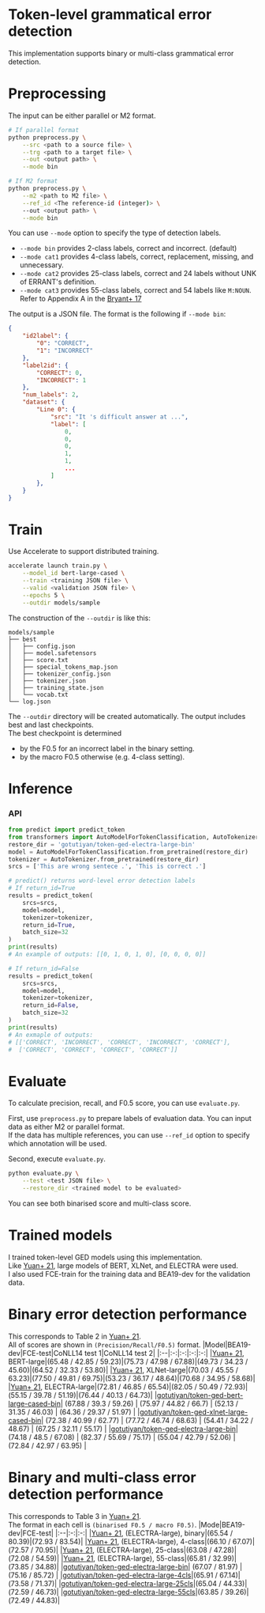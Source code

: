 # Token-level grammatical error detection

This implementation supports binary or multi-class grammatical error detection.

# Preprocessing
The input can be either parallel or M2 format.

```sh
# If parallel format
python preprocess.py \
    --src <path to a source file> \
    --trg <path to a target file> \
    --out <output path> \
    --mode bin

# If M2 format
python preprocess.py \
    --m2 <path to M2 file> \
    --ref_id <The reference-id (integer)> \
    --out <output path> \
    --mode bin
```

You can use `--mode` option to specify the type of detection labels.
- `--mode bin` provides 2-class labels, correct and incorrect. (default)
- `--mode cat1` provides 4-class labels, correct, replacement, missing, and unnecessary.
- `--mode cat2` provides 25-class labels, correct and 24 labels without UNK of ERRANT's definition.
- `--mode cat3` provides 55-class labels, correct and 54 labels like `M:NOUN`. Refer to Appendix A in the [Bryant+ 17](https://aclanthology.org/P17-1074.pdf)

The output is a JSON file. The format is the following if `--mode bin`:
```json
{
    "id2label": {
        "0": "CORRECT",
        "1": "INCORRECT"
    },
    "label2id": {
        "CORRECT": 0,
        "INCORRECT": 1
    },
    "num_labels": 2,
    "dataset": {
        "Line 0": {
            "src": "It 's difficult answer at ...",
            "label": [
                0,
                0,
                0,
                1,
                1,
                ...
            ]
        },
    }
}
```

# Train
Use Accelerate to support distributed training.
```sh
accelerate launch train.py \
    --model_id bert-large-cased \
    --train <training JSON file> \
    --valid <validation JSON file> \
    --epochs 5 \
    --outdir models/sample
```

The construction of the `--outdir` is like this:
```
models/sample
├── best
│   ├── config.json
│   ├── model.safetensors
│   ├── score.txt
│   ├── special_tokens_map.json
│   ├── tokenizer_config.json
│   ├── tokenizer.json
│   ├── training_state.json
│   └── vocab.txt
└── log.json
```

The `--outdir` directory will be created automatically. The output includes best and last checkpoints.  
The best checkpoint is determined
- by the F0.5 for an incorrect label in the binary setting.
- by the macro F0.5 otherwise (e.g. 4-class setting).

# Inference

### API
```py
from predict import predict_token
from transformers import AutoModelForTokenClassification, AutoTokenizer
restore_dir = 'gotutiyan/token-ged-electra-large-bin'
model = AutoModelForTokenClassification.from_pretrained(restore_dir)
tokenizer = AutoTokenizer.from_pretrained(restore_dir)
srcs = ['This are wrong sentece .', 'This is correct .']

# predict() returns word-level error detection labels
# If return_id=True
results = predict_token(
    srcs=srcs,
    model=model,
    tokenizer=tokenizer,
    return_id=True,
    batch_size=32
)
print(results)
# An example of outputs: [[0, 1, 0, 1, 0], [0, 0, 0, 0]]

# If return_id=False
results = predict_token(
    srcs=srcs,
    model=model,
    tokenizer=tokenizer,
    return_id=False,
    batch_size=32
)
print(results)
# An exmaple of outputs:
# [['CORRECT', 'INCORRECT', 'CORRECT', 'INCORRECT', 'CORRECT'],
#  ['CORRECT', 'CORRECT', 'CORRECT', 'CORRECT']]
```

# Evaluate
To calculate precision, recall, and F0.5 score, you can use `evaluate.py`.

First, use `preprocess.py` to prepare labels of evaluation data. You can input data as either M2 or parallel format.  
If the data has multiple references, you can use `--ref_id` option to specify which annotation will be used.

Second, execute `evaluate.py`.
```sh
python evaluate.py \
    --test <test JSON file> \
    --restore_dir <trained model to be evaluated>
```

You can see both binarised score and multi-class score.

# Trained models
I trained token-level GED models using this implementation.  
Like [Yuan+ 21](https://aclanthology.org/2021.emnlp-main.687/), large models of BERT, XLNet, and ELECTRA were used.  
I also used FCE-train for the training data and BEA19-dev for the validation data.  

# Binary error detection performance
This corresponds to Table 2 in [Yuan+ 21](https://aclanthology.org/2021.emnlp-main.687/).  
All of scores are shown in `(Precision/Recall/F0.5)` format.
|Model|BEA19-dev|FCE-test|CoNLL14 test 1|CoNLL14 test 2|
|:--|:-:|:-:|:-:|:-:|
|[Yuan+ 21](https://aclanthology.org/2021.emnlp-main.687/), BERT-large|(65.48 / 42.85 / 59.23)|(75.73 / 47.98 / 67.88)|(49.73 / 34.23 / 45.60)|(64.52 / 32.33 / 53.80)|
|[Yuan+ 21](https://aclanthology.org/2021.emnlp-main.687/), XLNet-large|(70.03 / 45.55 / 63.23)|(77.50 / 49.81 / 69.75)|(53.23 / 36.17 / 48.64)|(70.68 / 34.95 / 58.68)|
|[Yuan+ 21](https://aclanthology.org/2021.emnlp-main.687/), ELECTRA-large|(72.81 / 46.85 / 65.54)|(82.05 / 50.49 / 72.93)|(55.15 / 39.78 / 51.19)|(76.44 / 40.13 / 64.73)|
|[gotutiyan/token-ged-bert-large-cased-bin](https://huggingface.co/gotutiyan/token-ged-bert-large-cased-bin)| (67.88 / 39.3 / 59.26) | (75.97 / 44.82 / 66.7) | (52.13 / 31.35 / 46.03) | (64.36 / 29.37 / 51.97) |
|[gotutiyan/token-ged-xlnet-large-cased-bin](https://huggingface.co/gotutiyan/token-ged-xlnet-large-cased-bin)| (72.38 / 40.99 / 62.77) | (77.72 / 46.74 / 68.63) | (54.41 / 34.22 / 48.67) | (67.25 / 32.11 / 55.17) |
|[gotutiyan/token-ged-electra-large-bin](https://huggingface.co/gotutiyan/token-ged-electra-large-bin)| (74.18 / 48.5 / 67.08) | (82.37 / 55.69 / 75.17) | (55.04 / 42.79 / 52.06) | (72.84 / 42.97 / 63.95) |

# Binary and multi-class error detection performance
This corresponds to Table 3 in [Yuan+ 21](https://aclanthology.org/2021.emnlp-main.687/).  
The format in each cell is `(binarised F0.5 / macro F0.5)`.
|Mode|BEA19-dev|FCE-test|
|:--|:-:|:-:|
|[Yuan+ 21](https://aclanthology.org/2021.emnlp-main.687/), (ELECTRA-large), binary|(65.54 / 80.39)|(72.93 / 83.54)|
|[Yuan+ 21](https://aclanthology.org/2021.emnlp-main.687/), (ELECTRA-large), 4-class|(66.10 / 67.07)|(72.57 / 70.95)|
|[Yuan+ 21](https://aclanthology.org/2021.emnlp-main.687/), (ELECTRA-large), 25-class|(63.08 / 47.28)|(72.08 / 54.59)|
|[Yuan+ 21](https://aclanthology.org/2021.emnlp-main.687/), (ELECTRA-large), 55-class|(65.81 / 32.99)|(73.85 / 34.88)|
|[gotutiyan/token-ged-electra-large-bin](https://huggingface.co/gotutiyan/token-ged-electra-large-bin)| (67.07 / 81.97) | (75.16 / 85.72) |
|[gotutiyan/token-ged-electra-large-4cls](https://huggingface.co/gotutiyan/token-ged-electra-large-4cls)|(65.91 / 67.14)|(73.58 / 71.37)|
|[gotutiyan/token-ged-electra-large-25cls](https://huggingface.co/gotutiyan/token-ged-electra-large-25cls)|(65.04 / 44.33)|(72.59 / 46.73)|
|[gotutiyan/token-ged-electra-large-55cls](https://huggingface.co/gotutiyan/token-ged-electra-large-55cls)|(63.85 / 39.26)|(72.49 / 44.83)|